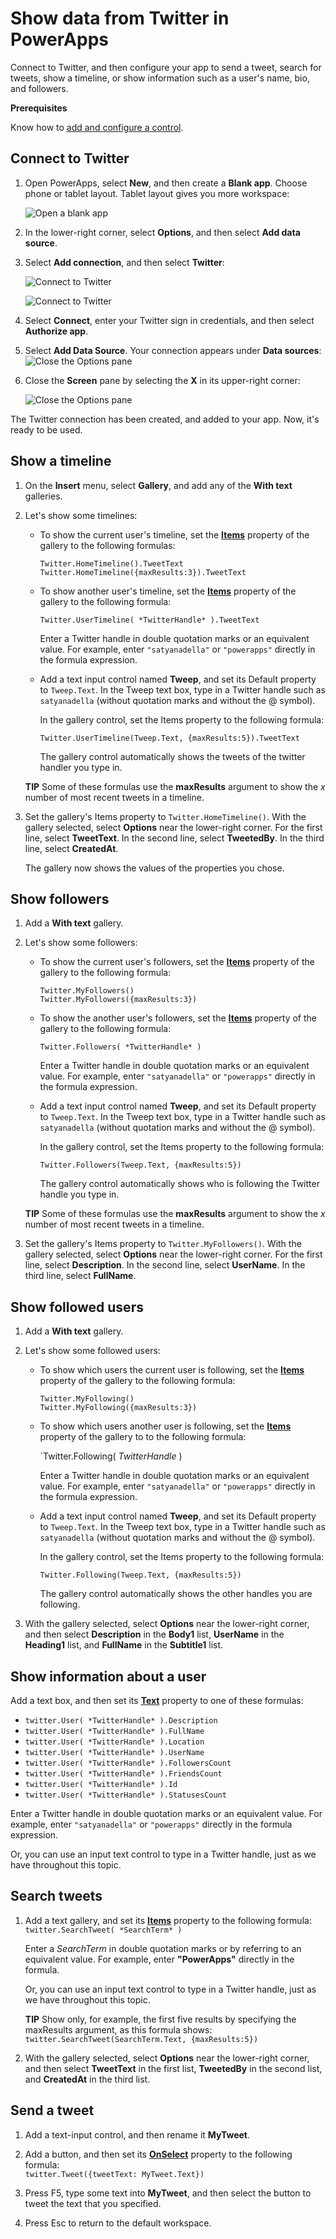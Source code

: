 <properties
   pageTitle="Show data from Twitter | Microsoft PowerApps"
   description="Show a timeline, user information, a list of followers, and other information from Twitter"
   services=""
   suite="powerapps"
   documentationCenter="na"
   authors="aftowen"
   manager="erikre"
   editor=""
   tags=""/>

<tags
   ms.service="powerapps"
   ms.devlang="na"
   ms.topic="article"
   ms.tgt_pltfrm="na"
   ms.workload="na"
   ms.date="05/25/2016"
   ms.author="anneta"/>

# Show data from Twitter in PowerApps

Connect to Twitter, and then configure your app to send a tweet, search for tweets, show a timeline, or show information such as a user's name, bio, and followers.

**Prerequisites**

Know how to [add and configure a control](add-configure-controls.md).

## Connect to Twitter
1.  Open PowerApps, select **New**, and then create a **Blank app**. Choose phone or tablet layout. Tablet layout gives you more workspace:  

	![Open a blank app](./media/show-twitter-data/blank-app.png)

2. In the lower-right corner, select **Options**, and then select **Add data source**. 

3. Select **Add connection**, and then select **Twitter**:  

	![Connect to Twitter](./media/show-twitter-data/addconnection.png)

	![Connect to Twitter](./media/show-twitter-data/add-twitter.png)

4. Select **Connect**, enter your Twitter sign in credentials, and then select **Authorize app**.

5. Select **Add Data Source**. Your connection appears under **Data sources**:  
	![Close the Options pane](./media/show-twitter-data/twitterdatasource.png)

6. Close the **Screen** pane by selecting the **X** in its upper-right corner:  

	![Close the Options pane](./media/show-twitter-data/close-options.png)

The Twitter connection has been created, and added to your app. Now, it's ready to be used.

## Show a timeline
1. On the **Insert** menu, select **Gallery**, and add any of the **With text** galleries.
2. Let's show some timelines:  

	- To show the current user's timeline, set the **[Items](controls/properties-core.md)** property of the gallery to the following formulas:
	
		`Twitter.HomeTimeline().TweetText`
		`Twitter.HomeTimeline({maxResults:3}).TweetText`  

	- To show another user's timeline, set the **[Items](controls/properties-core.md)** property of the gallery to the following formula:  

		`Twitter.UserTimeline( *TwitterHandle* ).TweetText`

		Enter a Twitter handle in double quotation marks or an equivalent value. For example, enter `"satyanadella"` or `"powerapps"` directly in the formula expression. 

	- Add a text input control named **Tweep**, and set its Default property to `Tweep.Text`. In the Tweep text box, type in a Twitter handle such as `satyanadella` (without quotation marks and without the @ symbol).
	
		In the gallery control, set the Items property to the following formula:  

		`Twitter.UserTimeline(Tweep.Text, {maxResults:5}).TweetText`

		The gallery control automatically shows the tweets of the twitter handler you type in.

	**TIP** Some of these formulas use the **maxResults** argument to show the *x* number of most recent tweets in a timeline. 

3. Set the gallery's Items property to `Twitter.HomeTimeline()`. With the gallery selected, select **Options** near the lower-right corner. For the first line, select **TweetText**. In the second line, select **TweetedBy**. In the third line, select **CreatedAt**.

	The gallery now shows the values of the properties you chose. 

## Show followers
1. Add a **With text** gallery.
2. Let's show some followers:  

	- To show the current user's followers, set the **[Items](controls/properties-core.md)** property of the gallery to the following formula:  
	
		`Twitter.MyFollowers()`  
		`Twitter.MyFollowers({maxResults:3})`

	- To show the another user's followers, set the **[Items](controls/properties-core.md)** property of the gallery to the following formula:  
	
		`Twitter.Followers( *TwitterHandle* )`

		Enter a Twitter handle in double quotation marks or an equivalent value. For example, enter `"satyanadella"` or `"powerapps"` directly in the formula expression. 

	- Add a text input control named **Tweep**, and set its Default property to `Tweep.Text`. In the Tweep text box, type in a Twitter handle such as `satyanadella` (without quotation marks and without the @ symbol).
	
		In the gallery control, set the Items property to the following formula:  

		`Twitter.Followers(Tweep.Text, {maxResults:5})`

		The gallery control automatically shows who is following the Twitter handle you type in.

	**TIP** Some of these formulas use the **maxResults** argument to show the *x* number of most recent tweets in a timeline. 

3. Set the gallery's Items property to `Twitter.MyFollowers()`. With the gallery selected, select **Options** near the lower-right corner. For the first line, select **Description**. In the second line, select **UserName**. In the third line, select **FullName**.

## Show followed users

1. Add a **With text** gallery.
2. Let's show some followed users:  

	- To show which users the current user is following, set the **[Items](controls/properties-core.md)** property of the gallery to the following formula:  
	
		`Twitter.MyFollowing()`  
		`Twitter.MyFollowing({maxResults:3})`

	- To show which users another user is following, set the **[Items](controls/properties-core.md)** property of the gallery to to the following formula:

		`Twitter.Following( *TwitterHandle* )

		Enter a Twitter handle in double quotation marks or an equivalent value. For example, enter `"satyanadella"` or `"powerapps"` directly in the formula expression. 

	- Add a text input control named **Tweep**, and set its Default property to `Tweep.Text`. In the Tweep text box, type in a Twitter handle such as `satyanadella` (without quotation marks and without the @ symbol).
	
		In the gallery control, set the Items property to the following formula:  

		`Twitter.Following(Tweep.Text, {maxResults:5})`

		The gallery control automatically shows the other handles you are following.

3. With the gallery selected, select **Options** near the lower-right corner, and then select **Description** in the **Body1** list, **UserName** in the **Heading1** list, and **FullName** in the **Subtitle1** list.

## Show information about a user
Add a text box, and then set its **[Text](controls/properties-core.md)** property to one of these formulas:  
- `twitter.User( *TwitterHandle* ).Description`
- `twitter.User( *TwitterHandle* ).FullName`
- `twitter.User( *TwitterHandle* ).Location`
- `twitter.User( *TwitterHandle* ).UserName`
- `twitter.User( *TwitterHandle* ).FollowersCount`
- `twitter.User( *TwitterHandle* ).FriendsCount`
- `twitter.User( *TwitterHandle* ).Id`
- `twitter.User( *TwitterHandle* ).StatusesCount`

Enter a Twitter handle in double quotation marks or an equivalent value. For example, enter `"satyanadella"` or `"powerapps"` directly in the formula expression. 

Or, you can use an input text control to type in a Twitter handle, just as we have throughout this topic.

## Search tweets
1. Add a text gallery, and set its **[Items](controls/properties-core.md)** property to the following formula:  
	`twitter.SearchTweet( *SearchTerm* )`

	Enter a *SearchTerm* in double quotation marks or by referring to an equivalent value. For example, enter **"PowerApps"** directly in the formula.

	Or, you can use an input text control to type in a Twitter handle, just as we have throughout this topic.

	**TIP** Show only, for example, the first five results by specifying the maxResults argument, as this formula shows:  
	`twitter.SearchTweet(SearchTerm.Text, {maxResults:5})`

2. With the gallery selected, select **Options** near the lower-right corner, and then select **TweetText** in the first list, **TweetedBy** in the second list, and **CreatedAt** in the third list.

## Send a tweet ##
1. Add a text-input control, and then rename it **MyTweet**.

1. Add a button, and then set its **[OnSelect](controls/properties-core.md)** property to the following formula:  
	`twitter.Tweet({tweetText: MyTweet.Text})`

1. Press F5, type some text into **MyTweet**, and then select the button to tweet the text that you specified.

1. Press Esc to return to the default workspace.

